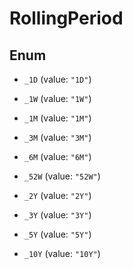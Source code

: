 

# RollingPeriod

## Enum


* `_1D` (value: `"1D"`)

* `_1W` (value: `"1W"`)

* `_1M` (value: `"1M"`)

* `_3M` (value: `"3M"`)

* `_6M` (value: `"6M"`)

* `_52W` (value: `"52W"`)

* `_2Y` (value: `"2Y"`)

* `_3Y` (value: `"3Y"`)

* `_5Y` (value: `"5Y"`)

* `_10Y` (value: `"10Y"`)



